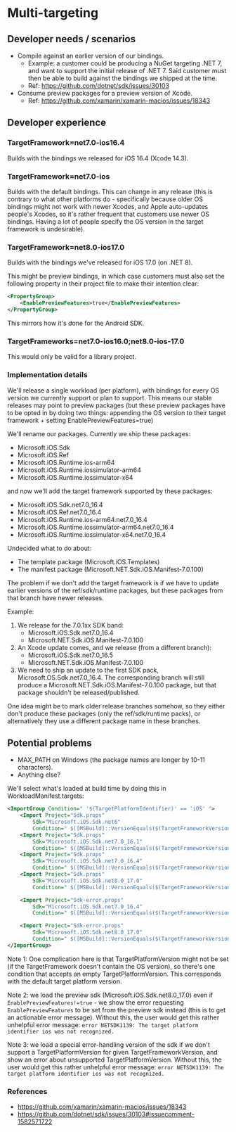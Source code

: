# Multi-targeting

## Developer needs / scenarios

* Compile against an earlier version of our bindings.
    * Example: a customer could be producing a NuGet targeting .NET 7, and
      want to support the initial release of .NET 7. Said customer must then
      be able to build against the bindings we shipped at the time.
    * Ref: https://github.com/dotnet/sdk/issues/30103
* Consume preview packages for a preview version of Xcode.
    * Ref: https://github.com/xamarin/xamarin-macios/issues/18343

## Developer experience

### TargetFramework=net7.0-ios16.4

Builds with the bindings we released for iOS 16.4 (Xcode 14.3).

### TargetFramework=net7.0-ios

Builds with the default bindings. This can change in any release (this is
contrary to what other platforms do - specifically because older OS bindings
might not work with newer Xcodes, and Apple auto-updates people's Xcodes, so
it's rather frequent that customers use newer OS bindings. Having a lot of
people specify the OS version in the target framework is undesirable).

### TargetFramework=net8.0-ios17.0

Builds with the bindings we've released for iOS 17.0 (on .NET 8).

This might be preview bindings, in which case customers must also set the
following property in their project file to make their intention clear:

```xml
<PropertyGroup>
    <EnablePreviewFeatures>true</EnablePreviewFeatures>
</PropertyGroup>
```

This mirrors how it's done for the Android SDK.

### TargetFrameworks=net7.0-ios16.0;net8.0-ios-17.0

This would only be valid for a library project.

### Implementation details

We'll release a single workload (per platform), with bindings for every OS
version we currently support or plan to support. This means our stable
releases may point to preview packages (but these preview packages have to be
opted in by doing two things: appending the OS version to their target
framework + setting EnablePreviewFeatures=true)

We'll rename our packages. Currently we ship these packages:

* Microsoft.iOS.Sdk
* Microsoft.iOS.Ref
* Microsoft.iOS.Runtime.ios-arm64
* Microsoft.iOS.Runtime.iossimulator-arm64
* Microsoft.iOS.Runtime.iossimulator-x64

and now we'll add the target framework supported by these packages:

* Microsoft.iOS.Sdk.net7.0_16.4
* Microsoft.iOS.Ref.net7.0_16.4
* Microsoft.iOS.Runtime.ios-arm64.net7.0_16.4
* Microsoft.iOS.Runtime.iossimulator-arm64.net7.0_16.4
* Microsoft.iOS.Runtime.iossimulator-x64.net7.0_16.4

Undecided what to do about:

* The template package (Microsoft.iOS.Templates)
* The manifest package (Microsoft.NET.Sdk.iOS.Manifest-7.0.100)

The problem if we don't add the target framework is if we have to update
earlier versions of the ref/sdk/runtime packages, but these packages from that
branch have newer releases.

Example:

1. We release for the 7.0.1xx SDK band:
    * Microsoft.iOS.Sdk.net7.0_16.4
    * Microsoft.NET.Sdk.iOS.Manifest-7.0.100
2. An Xcode update comes, and we release (from a different branch):
    * Microsoft.iOS.Sdk.net7.0_16.5
    * Microsoft.NET.Sdk.iOS.Manifest-7.0.100
3. We need to ship an update to the first SDK pack,
   Microsoft.OS.Sdk.net7.0_16.4. The corresponding branch will still produce a
   Microsoft.NET.Sdk.iOS.Manifest-7.0.100 package, but that package shouldn't
   be released/published.

One idea might be to mark older release branches somehow, so they either don't
produce these packages (only the ref/sdk/runtime packs), or alternatively they
use a different package name in these branches.

## Potential problems

* MAX_PATH on Windows (the package names are longer by 10-11 characters).
* Anything else?

We'll select what's loaded at build time by doing this in WorkloadManifest.targets:

```xml
<ImportGroup Condition=" '$(TargetPlatformIdentifier)' == 'iOS' ">
    <Import Project="Sdk.props"
        Sdk="Microsoft.iOS.Sdk.net6"
        Condition=" $([MSBuild]::VersionEquals($(TargetFrameworkVersion), '6.0')) " />
    <Import Project="Sdk.props"
        Sdk="Microsoft.iOS.Sdk.net7.0_16.1"
        Condition=" $([MSBuild]::VersionEquals($(TargetFrameworkVersion), '7.0')) And '$(TargetPlatformVersion)' != '' And $([MSBuild]::VersionEquals($(TargetPlatformVersion), '16.1'))" />
    <Import Project="Sdk.props"
        Sdk="Microsoft.iOS.Sdk.net7.0_16.4"
        Condition=" $([MSBuild]::VersionEquals($(TargetFrameworkVersion), '7.0')) And ('$(TargetPlatformVersion)' == '' Or $([MSBuild]::VersionEquals($(TargetPlatformVersion), '16.4')))" />
    <Import Project="Sdk.props"
        Sdk="Microsoft.iOS.Sdk.net8.0_17.0"
        Condition=" $([MSBuild]::VersionEquals($(TargetFrameworkVersion), '8.0')) And '$(TargetPlatformVersion)' != '' And $([MSBuild]::VersionEquals($(TargetPlatformVersion), '17.0'))" />

    <Import Project="Sdk-error.props"
        Sdk="Microsoft.iOS.Sdk.net7.0_16.4"
        Condition=" $([MSBuild]::VersionEquals($(TargetFrameworkVersion), '7.0')) And ('$(TargetPlatformVersion)' != '' And !$([MSBuild]::VersionEquals($(TargetPlatformVersion), '16.1') And !$([MSBuild]::VersionEquals($(TargetPlatformVersion), '16.4')))" />

    <Import Project="Sdk-error.props"
        Sdk="Microsoft.iOS.Sdk.net8.0_17.0"
        Condition=" $([MSBuild]::VersionEquals($(TargetFrameworkVersion), '8.0')) And ('$(TargetPlatformVersion)' != '' And !$([MSBuild]::VersionEquals($(TargetPlatformVersion), '17.0')" />
</ImportGroup>
```

Note 1: One complication here is that TargetPlatformVersion might not be set
(if the TargetFramework doesn't contain the OS version), so there's one
condition that accepts an empty TargetPlatformVersion. This corresponds with
the default target platform version.

Note 2: we load the preview sdk (Microsoft.iOS.Sdk.net8.0_17.0) even if
`EnablePreviewFeatures!=true` - we show the error requesting
`EnablePreviewFeatures` to be set from the preview sdk instead (this is to get
an actionable error message). Without this, the user would get this rather
unhelpful error message: `error NETSDK1139: The target platform identifier ios
was not recognized.`

Note 3: we load a special error-handling version of the sdk if we don't
support a TargetPlatformVersion for given TargetFrameworkVersion, and show an
error about unsupported TargetPlatformVersion. Without this, the user would
get this rather unhelpful error message: `error NETSDK1139: The target
platform identifier ios was not recognized.`

### References

* https://github.com/xamarin/xamarin-macios/issues/18343
* https://github.com/dotnet/sdk/issues/30103#issuecomment-1582571722

